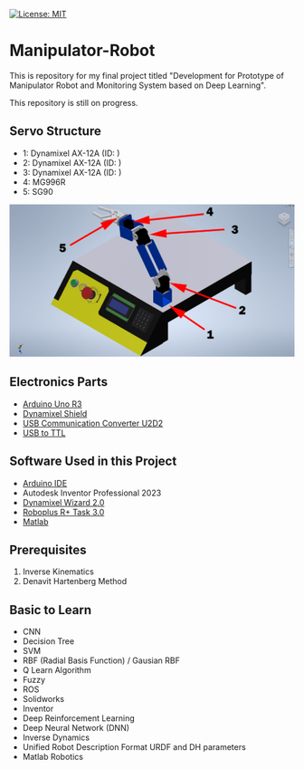 [![License: MIT](https://img.shields.io/badge/License-MIT-green.svg)](https://opensource.org/licenses/MIT)

# Manipulator-Robot
This is repository for my final project titled "Development for Prototype of Manipulator Robot and Monitoring System based on Deep Learning".

This repository is still on progress.

## Servo Structure
- 1: Dynamixel AX-12A (ID: )
- 2: Dynamixel AX-12A (ID: )
- 3: Dynamixel AX-12A (ID: )
- 4: MG996R
- 5: SG90

![Servo Structure](https://github.com/vkurpmax/Manipulator-Robot/blob/main/README.md%20materials/Servo%20Structure.jpg?raw=true)


## Electronics Parts
- [Arduino Uno R3](https://www.tokopedia.com/riz-umi/arduino-uno-r3-board-original-made-in-italy/)
- [Dynamixel Shield](https://www.tokopedia.com/digiware/dynamixel-shield/)
- [USB Communication Converter U2D2](https://www.tokopedia.com/digiware/usb-communication-converter-u2d2)
- [USB to TTL](https://www.tokopedia.com/dx-tronics/ft232-usb-to-ttl-serial-3-3v-5v-ftdi-ft232rl)

## Software Used in this Project
- [Arduino IDE](https://www.arduino.cc/en/software)
- Autodesk Inventor Professional 2023
- [Dynamixel Wizard 2.0](https://emanual.robotis.com/docs/en/software/dynamixel/dynamixel_wizard2/)
- [Roboplus R+ Task 3.0](https://emanual.robotis.com/docs/en/software/rplustask3/)
- [Matlab]()

## Prerequisites
1. Inverse Kinematics
2. Denavit Hartenberg Method

## Basic to Learn
- CNN
- Decision Tree
- SVM
- RBF (Radial Basis Function) / Gausian RBF
- Q Learn Algorithm
- Fuzzy
- ROS
- Solidworks
- Inventor
- Deep Reinforcement Learning
- Deep Neural Network (DNN)
- Inverse Dynamics
- Unified Robot Description Format URDF and DH parameters
- Matlab Robotics